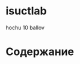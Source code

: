 # isuctlab
hochu 10 ballov
<html>
  <head>
    <title>ИГХТУ</title>
  </head>
  <body>
    <h1>Содержание</h1>
  </body>
</html>
